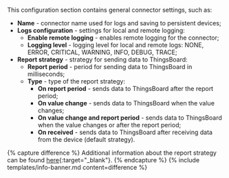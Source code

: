 This configuration section contains general connector settings, such as:

- **Name** - connector name used for logs and saving to persistent devices;
- **Logs configuration** - settings for local and remote logging:
  - **Enable remote logging** - enables remote logging for the connector;
  - **Logging level** - logging level for local and remote logs: NONE, ERROR, CRITICAL, WARNING, INFO, DEBUG, TRACE;
- **Report strategy** - strategy for sending data to ThingsBoard:
  - **Report period** - period for sending data to ThingsBoard in milliseconds;
  - **Type** - type of the report strategy:
    - **On report period** - sends data to ThingsBoard after the report period;
    - **On value change** - sends data to ThingsBoard when the value changes;
    - **On value change and report period** - sends data to ThingsBoard when the value changes or after the report period;
    - **On received** - sends data to ThingsBoard after receiving data from the device (default strategy).

{% capture difference %}
Additional information about the report strategy can be found [here](/docs/iot-gateway/features-overview/report-strategy){:target="_blank"}.
{% endcapture %}
{% include templates/info-banner.md content=difference %}
